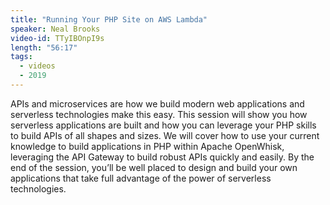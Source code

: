 ```yaml
---
title: "Running Your PHP Site on AWS Lambda"
speaker: Neal Brooks
video-id: TTyIBOnpI9s
length: "56:17"
tags:
  - videos
  - 2019
---
```


APIs and microservices are how we build modern web applications and serverless technologies make this easy. This session will show you how serverless applications are built and how you can leverage your PHP skills to build APIs of all shapes and sizes. We will cover how to use your current knowledge to build applications in PHP within Apache OpenWhisk, leveraging the API Gateway to build robust APIs quickly and easily. By the end of the session, you’ll be well placed to design and build your own applications that take full advantage of the power of serverless technologies.
